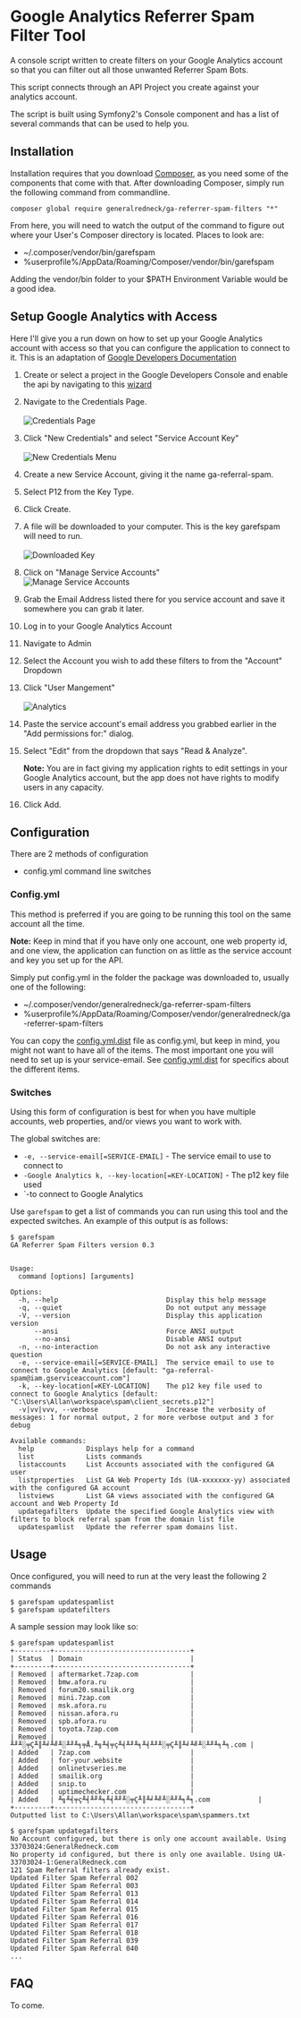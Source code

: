 # Google Analytics Referrer Spam Filter Tool

A console script written to create filters on your Google Analytics account so
that you can filter out all those unwanted Referrer Spam Bots.

This script connects through an API Project you create against your analytics
account.

The script is built using Symfony2's Console component and has a list of several
commands that can be used to help you.

## Installation

Installation requires that you download [Composer](https://getcomposer.org/), as
you need some of the components that come with that. After downloading Composer,
simply run the following command from commandline.

`composer global require generalredneck/ga-referrer-spam-filters "*"`

From here, you will need to watch the output of the command to figure out where
your User's Composer directory is located. Places to look are:

* ~/.composer/vendor/bin/garefspam
* %userprofile%/AppData/Roaming/Composer/vendor/bin/garefspam

Adding the vendor/bin folder to your $PATH Environment Variable would be a good
idea.

## Setup Google Analytics with Access

Here I'll give you a run down on how to set up your Google Analytics account
with access so that you can configure the application to connect to it. This is
an adaptation of [Google Developers Documentation][setup-1]

1. Create or select a project in the Google Developers Console and enable the
   api by navigating to this [wizard][setup-2]
2. Navigate to the Credentials Page.    
   <br />![Credentials Page][setupimg-1]<br />
3. Click "New Credentials" and select "Service Account Key"    
   <br />![New Credentials Menu][setupimg-2]<br />
4. Create a new Service Account, giving it the name ga-referral-spam. 
5. Select P12 from the Key Type.
6. Click Create. 
7. A file will be downloaded to your computer. This is the key garefspam will 
   need to run.    
   <br />![Downloaded Key][setupimg-3]<br />
8. Click on "Manage Service Accounts"
   <br />![Manage Service Accounts][setupimg-4]<br />
9. Grab the Email Address listed there for you service account and save it 
   somewhere you can grab it later. 
10. Log in to your Google Analytics Account 
11. Navigate to Admin 
12. Select the Account you wish to add these filters to from the "Account" 
    Dropdown
13. Click "User Mangement"     
    <br />![Analytics][setupimg-5]<br /> 
14. Paste the service account's email address you grabbed earlier in the 
    "Add permissions for:" dialog. 
15. Select "Edit" from the dropdown that says "Read & Analyze".
    
    **Note:** You are in fact giving my application rights to edit settings in
    your Google Analytics account, but the app does not have rights to modify 
    users in any capacity. 

16. Click Add.

[setup-1]: https://developers.google.com/analytics/devguides/reporting/core/v3/quickstart/service-php
[setup-2]: https://console.developers.google.com/flows/enableapi?apiid=analytics&credential=client_key

[setupimg-1]: http://content.screencast.com/users/talkitivewizard/folders/Jing/media/3802c447-6e3c-4d17-bd27-cae73b8168bc/2015-12-28_1146.png
[setupimg-2]: http://content.screencast.com/users/talkitivewizard/folders/Jing/media/015b4ff4-8351-44c0-92bc-9700d9fcde3d/2015-12-28_1149.png
[setupimg-3]: http://content.screencast.com/users/talkitivewizard/folders/Jing/media/72575922-63f9-4cda-be81-f9039ae605f1/2015-12-28_1155.png
[setupimg-4]: http://content.screencast.com/users/talkitivewizard/folders/Jing/media/3ba7aa4a-205c-4b6a-88a2-c80c1b8e28d0/2015-12-28_1203.png
[setupimg-5]: http://content.screencast.com/users/talkitivewizard/folders/Jing/media/e3af0721-08c6-483f-bcf5-4e4e3285d783/2015-12-28_1208.png

## Configuration

There are 2 methods of configuration

* config.yml command line switches

### Config.yml

This method is preferred if you are going to be running this tool on the same
account all the time.

**Note:** Keep in mind that if you have only one account, one web property id, 
and one view, the application can function on as little as the service account 
and key you set up for the API.

Simply put config.yml in the folder the package was downloaded to, usually one
of the following:

* ~/.composer/vendor/generalredneck/ga-referrer-spam-filters 
* %userprofile%/AppData/Roaming/Composer/vendor/generalredneck/ga-referrer-spam-filters

You can copy the [config.yml.dist][config-1] file as config.yml, but keep
in mind, you might not want to have all of the items. The most important one you
will need to set up is your service-email. See [config.yml.dist][config-1] for 
specifics about the different items.

[config-1]:https://github.com/generalredneck/ga-referrer-spam-filters/blob/master/config.yml.dist

### Switches

Using this form of configuration is best for when you have multiple accounts,
web properties, and/or views you want to work with.

The global switches are:

* `-e, --service-email[=SERVICE-EMAIL]` - The service email to use to connect to
* `-Google Analytics k, --key-location[=KEY-LOCATION]` - The p12 key file used
* `-to connect to Google Analytics

Use `garefspam` to get a list of commands you can run using this tool and the
expected switches. An example of this output is as follows:

    $ garefspam
    GA Referrer Spam Filters version 0.3


    Usage:
      command [options] [arguments]

    Options:
      -h, --help                           Display this help message
      -q, --quiet                          Do not output any message
      -V, --version                        Display this application version
          --ansi                           Force ANSI output
          --no-ansi                        Disable ANSI output
      -n, --no-interaction                 Do not ask any interactive question
      -e, --service-email[=SERVICE-EMAIL]  The service email to use to connect to Google Analytics [default: "ga-referral-spam@iam.gserviceaccount.com"]
      -k, --key-location[=KEY-LOCATION]    The p12 key file used to connect to Google Analytics [default: "C:\Users\Allan\workspace\spam\client_secrets.p12"]
      -v|vv|vvv, --verbose                 Increase the verbosity of messages: 1 for normal output, 2 for more verbose output and 3 for debug

    Available commands:
      help             Displays help for a command
      list             Lists commands
      listaccounts     List Accounts associated with the configured GA user
      listproperties   List GA Web Property Ids (UA-xxxxxxx-yy) associated with the configured GA account
      listviews        List GA views associated with the configured GA account and Web Property Id
      updategafilters  Update the specified Google Analytics view with filters to block referral spam from the domain list file
      updatespamlist   Update the referrer spam domains list.

## Usage

Once configured, you will need to run at the very least the following 2 commands

    $ garefspam updatespamlist 
    $ garefspam updatefilters

A sample session may look like so:

    $ garefspam updatespamlist
    +---------+----------------------------------+
    | Status  | Domain                           |
    +---------+----------------------------------+
    | Removed | aftermarket.7zap.com             |
    | Removed | bmw.afora.ru                     |
    | Removed | forum20.smailik.org              |
    | Removed | mini.7zap.com                    |
    | Removed | msk.afora.ru                     |
    | Removed | nissan.afora.ru                  |
    | Removed | spb.afora.ru                     |
    | Removed | toyota.7zap.com                  |
    | Removed | ╨╜╨░╤Ç╨║╨╛╨╝╨░╨╜╨╕╤Å.╨╗╨╡╤ç╨╡╨╜╨╕╨╡╨╜╨░╤Ç╨║╨╛╨╝╨░╨╜╨╕╨╕.com |
    | Added   | 7zap.com                         |
    | Added   | for-your.website                 |
    | Added   | onlinetvseries.me                |
    | Added   | smailik.org                      |
    | Added   | snip.to                          |
    | Added   | uptimechecker.com                |
    | Added   | ╨╗╨╡╤ç╨╡╨╜╨╕╨╡╨╜╨░╤Ç╨║╨╛╨╝╨░╨╜╨╕╨╕.com            |
    +---------+----------------------------------+
    Outputted list to C:\Users\Allan\workspace\spam\spammers.txt

    $ garefspam updategafilters
    No Account configured, but there is only one account available. Using 33703024:GeneralRedneck.com
    No property id configured, but there is only one available. Using UA-33703024-1:GeneralRedneck.com
    121 Spam Referral filters already exist.
    Updated Filter Spam Referral 002
    Updated Filter Spam Referral 003
    Updated Filter Spam Referral 013
    Updated Filter Spam Referral 014
    Updated Filter Spam Referral 015
    Updated Filter Spam Referral 016
    Updated Filter Spam Referral 017
    Updated Filter Spam Referral 018
    Updated Filter Spam Referral 039
    Updated Filter Spam Referral 040
    ...

## FAQ

To come.
